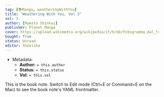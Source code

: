 ```yaml
---
tag: [📚Manga, weatheringWithYou]
title: "Weathering With You, Vol 3"
vol: 3
author: [Makoto Shinkai]
publisher: Planet Manga
cover: https://upload.wikimedia.org/wikipedia/it/b/bb/Fotogramma_dal_trailer_del_film_%22Weathering_with_You%22.jpeg
bought: True
status: Unread
editor: Shūeisha
---
```



- Metadata:
	- **Author:** `= this.author`
	- **Status:** `= this.status`
	- **Vol:** `= this.vol`

This is the book note. Switch to Edit mode (Ctrl+E or Command+E on the Mac) to see the book note's YAML frontmatter.